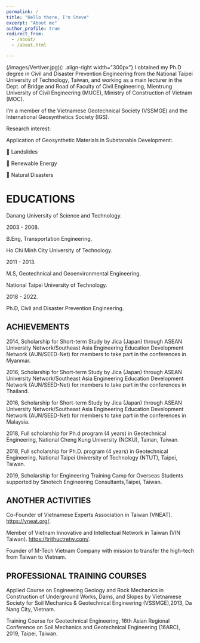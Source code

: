 ```yaml
---
permalink: /
title: "Hello there, I'm Steve"
excerpt: "About me"
author_profile: true
redirect_from: 
  - /about/
  - /about.html

---
```

(/images/Vertiver.jpg){: .align-right width="300px"}
I obtained my Ph.D degree in Civil and Disaster Prevention Engineering from the National Taipei University of Technology, Taiwan, and working as a main lecturer in the Dept. of Bridge and Road of Faculty of Civil Engineering, Mientrung University of Civil Engineering (MUCE), Ministry of Construction of Vietnam (MOC).

I’m a member of the Vietnamese Geotechnical Society (VSSMGE) and the International Geosynthetics Society (IGS).

Research interest:

Application of Geosynthetic Materials in Substanable Development:.

 Landslides

 Renewable Energy

 Natural Disasters

EDUCATIONS
======
Danang University of Science and Technology.

2003 - 2008.

B.Eng, Transportation Engineering.

Ho Chi Minh City University of Technology.

2011 - 2013.

M.S, Geotechnical and Geoenvironmental Engineering.

National Taipei University of Technology.

2018 - 2022.

Ph.D, Civil and Disaster Prevention Engineering.

ACHIEVEMENTS
------
2014, Scholarship for Short-term Study by Jica (Japan) through ASEAN University Network/Southeast Asia Engineering Education Development
Network (AUN/SEED-Net) for members to take part in the conferences in Myanmar.

2016, Scholarship for Short-term Study by Jica (Japan) through ASEAN University Network/Southeast Asia Engineering Education Development
Network (AUN/SEED-Net) for members to take part in the conferences in Thailand.

2016, Scholarship for Short-term Study by Jica (Japan) through ASEAN University Network/Southeast Asia Engineering Education Development
Network (AUN/SEED-Net) for members to take part in the conferences in Malaysia.

2018, Full scholarship for Ph.d program (4 years) in Geotechnical Engineering, National Cheng Kung University (NCKU), Tainan, Taiwan.

2018, Full scholarship for Ph.D. program (4 years) in Geotechnical Engineering, National Taipei University of Technology (NTUT), Taipei, Taiwan.

2019, Scholarship for Engineering Training Camp for Overseas Students supported by Sinotech Engineering Consultants,Taipei, Taiwan.

ANOTHER ACTIVITIES
------
 Co-Founder of Vietnamese Experts Association in Taiwan (VNEAT).
https://vneat.org/.

 Member of Vietnam Innovative and Intellectual Network in Taiwan (VIN Taiwan).
https://trithuctretw.com/.

 Founder of M-Tech Vietnam Company with mission to transfer the high-tech from Taiwan to Vietnam.

PROFESSIONAL TRAINING COURSES
------
 Applied Course on Engineering Geology and Rock Mechanics in Construction of
Underground Works, Dams, and Slopes by Vietnamese Society for Soil
Mechanics & Geotechnical Engineering (VSSMGE),2013, Da Nang City,
Vietnam.

Training Course for Geotechnical Engineering, 16th Asian Regional Conference
on Soil Mechanics and Geotechnical Engineering (16ARC), 2019, Taipei,
Taiwan.



